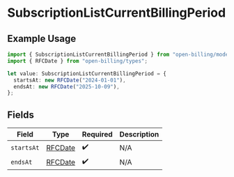 # SubscriptionListCurrentBillingPeriod

## Example Usage

```typescript
import { SubscriptionListCurrentBillingPeriod } from "open-billing/models/operations";
import { RFCDate } from "open-billing/types";

let value: SubscriptionListCurrentBillingPeriod = {
  startsAt: new RFCDate("2024-01-01"),
  endsAt: new RFCDate("2025-10-09"),
};
```

## Fields

| Field                             | Type                              | Required                          | Description                       |
| --------------------------------- | --------------------------------- | --------------------------------- | --------------------------------- |
| `startsAt`                        | [RFCDate](../../types/rfcdate.md) | :heavy_check_mark:                | N/A                               |
| `endsAt`                          | [RFCDate](../../types/rfcdate.md) | :heavy_check_mark:                | N/A                               |